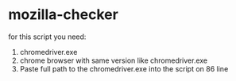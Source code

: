 ﻿# mozilla-checker
for this script you need:
1. chromedriver.exe
2. chrome browser with same version like chromedriver.exe
3. Paste full path to the chromedriver.exe into the script on 86 line
